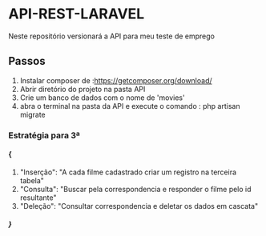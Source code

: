 # API-REST-LARAVEL
Neste repositório versionará a API para meu teste de emprego
## Passos
1. Instalar composer de :https://getcomposer.org/download/
2. Abrir diretório do projeto na pasta API
3. Crie um banco de dados com o nome de 'movies'
3. abra o terminal na pasta da API e execute o comando : php artisan migrate 




### Estratégia para 3ª
#### {
   1. "Inserção": "A cada filme cadastrado criar um registro na terceira tabela"
   2. "Consulta": "Buscar pela correspondencia e responder o filme pelo id resultante"
   3.  "Deleção": "Consultar correspondencia e deletar os dados em cascata"
##### }